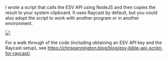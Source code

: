 I wrote a script that calls the ESV API using NodeJS and then copies the result to your system clipboard. It uses Raycast by default, but you could also adopt the script to work with another program or in another environment.

![](https://res.cloudinary.com/cpenned/video/upload/v1638578392/Blog/post-images/20211203-raycast-ESV.gif)

For a walk through of the code (including obtaining an ESV API key and the Raycast setup), see https://chrispennington.blog/blog/esv-bible-api-script-for-raycast/.
